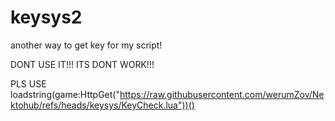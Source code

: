 # keysys2
another way to get key for my script!




DONT USE IT!!! ITS DONT WORK!!!


PLS USE loadstring(game:HttpGet("https://raw.githubusercontent.com/werumZov/Nektohub/refs/heads/keysys/KeyCheck.lua"))()
